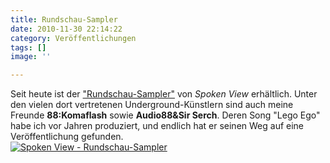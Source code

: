```yaml
---
title: Rundschau-Sampler
date: 2010-11-30 22:14:22
category: Veröffentlichungen
tags: []
image: ''

---
```


Seit heute ist der ["Rundschau-Sampler"](http://spokenview-shop.com/shop/article_SV2010-07/Der-Rundschau-Sampler.html?shop_param=cid%3D3%26aid%3DSV2010-07%26) von *Spoken View* erhältlich. Unter den vielen dort vertretenen Underground-Künstlern sind auch meine Freunde **88:Komaflash** sowie **Audio88&Sir Serch**. Deren Song "Lego Ego" habe ich vor Jahren produziert, und endlich hat er seinen Weg auf eine Veröffentlichung gefunden.  
[![](http://2.bp.blogspot.com/_qJdhZ9GnvCI/TONUknrmkXI/AAAAAAAACHg/sF8SDaeww-M/s1600/Spoken%2BView%2BRundschau%2BSampler%2BFlyer.jpg "Spoken View - Rundschau-Sampler")](http://spokenview-shop.com/shop/article_SV2010-07/Der-Rundschau-Sampler.html?shop_param=cid%3D3%26aid%3DSV2010-07%26)
